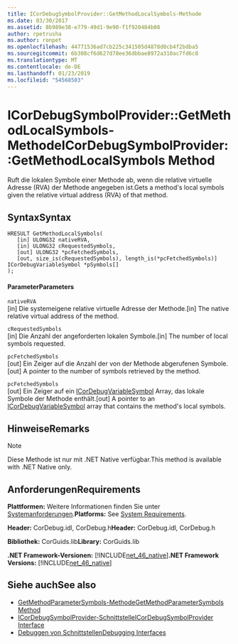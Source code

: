 ```yaml
---
title: ICorDebugSymbolProvider::GetMethodLocalSymbols-Methode
ms.date: 03/30/2017
ms.assetid: 8b989e38-e779-49d1-9e90-f1f920484b08
author: rpetrusha
ms.author: ronpet
ms.openlocfilehash: 44771536ad7cb225c341505d4878d0cb4f2bdba5
ms.sourcegitcommit: 6b308cf6d627d78ee36dbbae8972a310ac7fd6c8
ms.translationtype: MT
ms.contentlocale: de-DE
ms.lasthandoff: 01/23/2019
ms.locfileid: "54568503"
---
```

# <a name="icordebugsymbolprovidergetmethodlocalsymbols-method"></a><span data-ttu-id="cd436-102">ICorDebugSymbolProvider::GetMethodLocalSymbols-Methode</span><span class="sxs-lookup"><span data-stu-id="cd436-102">ICorDebugSymbolProvider::GetMethodLocalSymbols Method</span></span>
<span data-ttu-id="cd436-103">Ruft die lokalen Symbole einer Methode ab, wenn die relative virtuelle Adresse (RVA) der Methode angegeben ist.</span><span class="sxs-lookup"><span data-stu-id="cd436-103">Gets a method's local symbols given the relative virtual address (RVA) of that method.</span></span>  
  
## <a name="syntax"></a><span data-ttu-id="cd436-104">Syntax</span><span class="sxs-lookup"><span data-stu-id="cd436-104">Syntax</span></span>  
  
```  
HRESULT GetMethodLocalSymbols(  
   [in] ULONG32 nativeRVA,  
   [in] ULONG32 cRequestedSymbols,  
   [out] ULONG32 *pcFetchedSymbols,  
   [out, size_is(cRequestedSymbols), length_is(*pcFetchedSymbols)] ICorDebugVariableSymbol *pSymbols[]  
);  
```  
  
#### <a name="parameters"></a><span data-ttu-id="cd436-105">Parameter</span><span class="sxs-lookup"><span data-stu-id="cd436-105">Parameters</span></span>  
 `nativeRVA`  
 <span data-ttu-id="cd436-106">[in] Die systemeigene relative virtuelle Adresse der Methode.</span><span class="sxs-lookup"><span data-stu-id="cd436-106">[in] The native relative virtual address of the method.</span></span>  
  
 `cRequestedSymbols`  
 <span data-ttu-id="cd436-107">[in] Die Anzahl der angeforderten lokalen Symbole.</span><span class="sxs-lookup"><span data-stu-id="cd436-107">[in] The number of local symbols requested.</span></span>  
  
 `pcFetchedSymbols`  
 <span data-ttu-id="cd436-108">[out] Ein Zeiger auf die Anzahl der von der Methode abgerufenen Symbole.</span><span class="sxs-lookup"><span data-stu-id="cd436-108">[out] A pointer to the number of symbols retrieved by the method.</span></span>  
  
 `pcFetchedSymbols`  
 <span data-ttu-id="cd436-109">[out] Ein Zeiger auf ein [ICorDebugVariableSymbol](../../../../docs/framework/unmanaged-api/debugging/icordebugvariablesymbol-interface.md) Array, das lokale Symbole der Methode enthält.</span><span class="sxs-lookup"><span data-stu-id="cd436-109">[out] A pointer to an [ICorDebugVariableSymbol](../../../../docs/framework/unmanaged-api/debugging/icordebugvariablesymbol-interface.md) array that contains the method's local symbols.</span></span>  
  
## <a name="remarks"></a><span data-ttu-id="cd436-110">Hinweise</span><span class="sxs-lookup"><span data-stu-id="cd436-110">Remarks</span></span>  
  
> [!NOTE]
>  <span data-ttu-id="cd436-111">Diese Methode ist nur mit .NET Native verfügbar.</span><span class="sxs-lookup"><span data-stu-id="cd436-111">This method is available with .NET Native only.</span></span>  
  
## <a name="requirements"></a><span data-ttu-id="cd436-112">Anforderungen</span><span class="sxs-lookup"><span data-stu-id="cd436-112">Requirements</span></span>  
 <span data-ttu-id="cd436-113">**Plattformen:** Weitere Informationen finden Sie unter [Systemanforderungen](../../../../docs/framework/get-started/system-requirements.md).</span><span class="sxs-lookup"><span data-stu-id="cd436-113">**Platforms:** See [System Requirements](../../../../docs/framework/get-started/system-requirements.md).</span></span>  
  
 <span data-ttu-id="cd436-114">**Header:** CorDebug.idl, CorDebug.h</span><span class="sxs-lookup"><span data-stu-id="cd436-114">**Header:** CorDebug.idl, CorDebug.h</span></span>  
  
 <span data-ttu-id="cd436-115">**Bibliothek:** CorGuids.lib</span><span class="sxs-lookup"><span data-stu-id="cd436-115">**Library:** CorGuids.lib</span></span>  
  
 <span data-ttu-id="cd436-116">**.NET Framework-Versionen:** [!INCLUDE[net_46_native](../../../../includes/net-46-native-md.md)]</span><span class="sxs-lookup"><span data-stu-id="cd436-116">**.NET Framework Versions:** [!INCLUDE[net_46_native](../../../../includes/net-46-native-md.md)]</span></span>  
  
## <a name="see-also"></a><span data-ttu-id="cd436-117">Siehe auch</span><span class="sxs-lookup"><span data-stu-id="cd436-117">See also</span></span>
- [<span data-ttu-id="cd436-118">GetMethodParameterSymbols-Methode</span><span class="sxs-lookup"><span data-stu-id="cd436-118">GetMethodParameterSymbols Method</span></span>](../../../../docs/framework/unmanaged-api/debugging/icordebugsymbolprovider-getmethodparametersymbols-method.md)
- [<span data-ttu-id="cd436-119">ICorDebugSymbolProvider-Schnittstelle</span><span class="sxs-lookup"><span data-stu-id="cd436-119">ICorDebugSymbolProvider Interface</span></span>](../../../../docs/framework/unmanaged-api/debugging/icordebugsymbolprovider-interface.md)
- [<span data-ttu-id="cd436-120">Debuggen von Schnittstellen</span><span class="sxs-lookup"><span data-stu-id="cd436-120">Debugging Interfaces</span></span>](../../../../docs/framework/unmanaged-api/debugging/debugging-interfaces.md)
